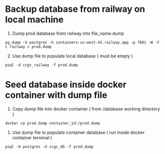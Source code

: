 # Backup database from railway on local machine

1.  Dump prod database from railway into file_name.dump

```
pg_dump -U postgres -h containers-us-west-43.railway.app -p 7601 -W -F c railway > prod.dump
```

2. Use dump file to populate local database ( must be empty )

```
psql -d ccgc_railway -f prod.dump
```


# Seed database inside docker container with dump file

1. Copy dump file into docker container ( from /database working directory )

```
docker cp prod.dump container_id:/prod.dump
```

1. Use dump file to populate container database ( run inside docker container terminal )

```
psql -U postgres -d ccgc_db -f prod.dump
```